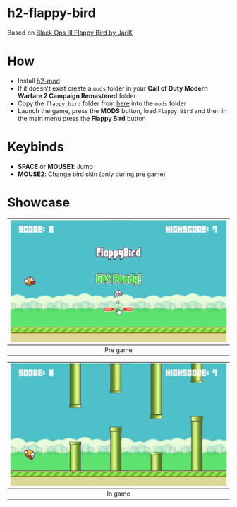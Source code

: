 # h2-flappy-bird

Based on [Black Ops III Flappy Bird by JariK](https://steamcommunity.com/sharedfiles/filedetails/?id=1720319747)

# How
* Install [h2-mod](https://github.com/fedddddd/h2-mod#download)
* If it doesn't exist create a `mods` folder in your **Call of Duty Modern Warfare 2 Campaign Remastered** folder
* Copy the `flappy_bird` folder from [here](https://github.com/fedddddd/h2-flappy-bird/releases) into the `mods` folder
* Launch the game, press the **MODS** button, load `Flappy Bird` and then in the main menu press the **Flappy Bird** button

# Keybinds

* **SPACE** or **MOUSE1**: Jump
* **MOUSE2**: Change bird skin (only during pre game)

# Showcase

| <img src="assets/github/start.png?raw=true" /> |
|:-:|
| Pre game |

| <img src="assets/github/game.png?raw=true" /> |
|:-:|
| In game |
